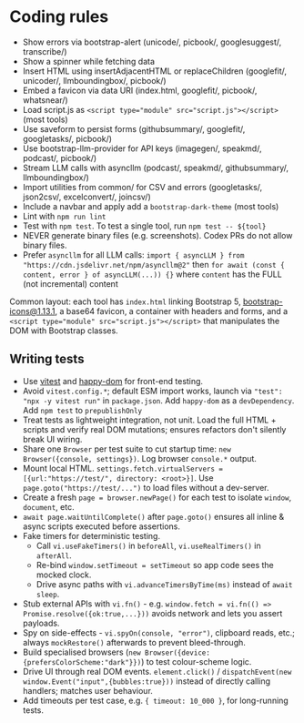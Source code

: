 # Coding rules

- Show errors via bootstrap-alert (unicode/, picbook/, googlesuggest/, transcribe/)
- Show a spinner while fetching data
- Insert HTML using insertAdjacentHTML or replaceChildren (googlefit/, unicoder/, llmboundingbox/, picbook/)
- Embed a favicon via data URI (index.html, googlefit/, picbook/, whatsnear/)
- Load script.js as `<script type="module" src="script.js"></script>` (most tools)
- Use saveform to persist forms (githubsummary/, googlefit/, googletasks/, picbook/)
- Use bootstrap-llm-provider for API keys (imagegen/, speakmd/, podcast/, picbook/)
- Stream LLM calls with asyncllm (podcast/, speakmd/, githubsummary/, llmboundingbox/)
- Import utilities from common/ for CSV and errors (googletasks/, json2csv/, excelconvert/, joincsv/)
- Include a navbar and apply add a `bootstrap-dark-theme` (most tools)
- Lint with `npm run lint`
- Test with `npm test`. To test a single tool, run `npm test -- ${tool}`
- NEVER generate binary files (e.g. screenshots). Codex PRs do not allow binary files.
- Prefer `asyncllm` for all LLM calls: `import { asyncLLM } from "https://cdn.jsdelivr.net/npm/asyncllm@2"` then `for await (const { content, error } of asyncLLM(...)) {}` where `content` has the FULL (not incremental) content

Common layout: each tool has `index.html` linking Bootstrap 5, bootstrap-icons@1.13.1, a base64 favicon, a container with headers and forms, and a `<script type="module" src="script.js"></script>` that manipulates the DOM with Bootstrap classes.

## Writing tests

- Use [vitest](http://npmjs.com/package/vitest) and [happy-dom](https://www.npmjs.com/package/happy-dom) for front-end testing.
- Avoid `vitest.config.*`; default ESM import works, launch via `"test": "npx -y vitest run"` in `package.json`. Add `happy-dom` as a `devDependency`. Add `npm test` to `prepublishOnly`
- Treat tests as lightweight integration, not unit. Load the full HTML + scripts and verify real DOM mutations; ensures refactors don't silently break UI wiring.
- Share one `Browser` per test suite to cut startup time: `new Browser({console, settings})`. Log browser `console.*` output.
- Mount local HTML. `settings.fetch.virtualServers = [{url:"https://test/", directory: <root>}]`. Use `page.goto("https://test/...")` to load files without a dev-server.
- Create a fresh `page = browser.newPage()` for each test to isolate `window`, `document`, etc.
- `await page.waitUntilComplete()` after `page.goto()` ensures all inline & async scripts executed before assertions.
- Fake timers for deterministic testing.
  - Call `vi.useFakeTimers()` in `beforeAll`, `vi.useRealTimers()` in `afterAll`.
  - Re-bind `window.setTimeout = setTimeout` so app code sees the mocked clock.
  - Drive async paths with `vi.advanceTimersByTime(ms)` instead of `await sleep`.
- Stub external APIs with `vi.fn()` - e.g. `window.fetch = vi.fn(() => Promise.resolve({ok:true,...}))` avoids network and lets you assert payloads.
- Spy on side-effects - `vi.spyOn(console, "error")`, clipboard reads, etc.; always `mockRestore()` afterwards to prevent bleed-through.
- Build specialised browsers (`new Browser({device:{prefersColorScheme:"dark"}})`) to test colour-scheme logic.
- Drive UI through real DOM events. `element.click()` / `dispatchEvent(new window.Event("input",{bubbles:true}))` instead of directly calling handlers; matches user behaviour.
- Add timeouts per test case, e.g. `{ timeout: 10_000 }`, for long-running tests.
